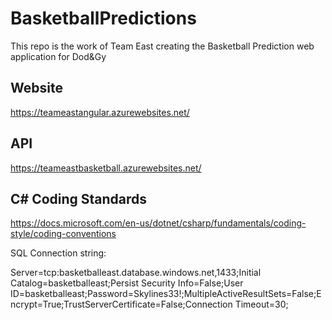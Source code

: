 ﻿# BasketballPredictions
 
 This repo is the work of Team East creating the Basketball Prediction web application for Dod&Gy
 
 ## Website
 https://teameastangular.azurewebsites.net/
 
 ## API
 https://teameastbasketball.azurewebsites.net/
 
 ## C# Coding Standards
 https://docs.microsoft.com/en-us/dotnet/csharp/fundamentals/coding-style/coding-conventions
 
 
 
 SQL Connection string:
 
Server=tcp:basketballeast.database.windows.net,1433;Initial Catalog=basketballeast;Persist Security Info=False;User ID=basketballeast;Password=Skylines33!;MultipleActiveResultSets=False;Encrypt=True;TrustServerCertificate=False;Connection Timeout=30;
